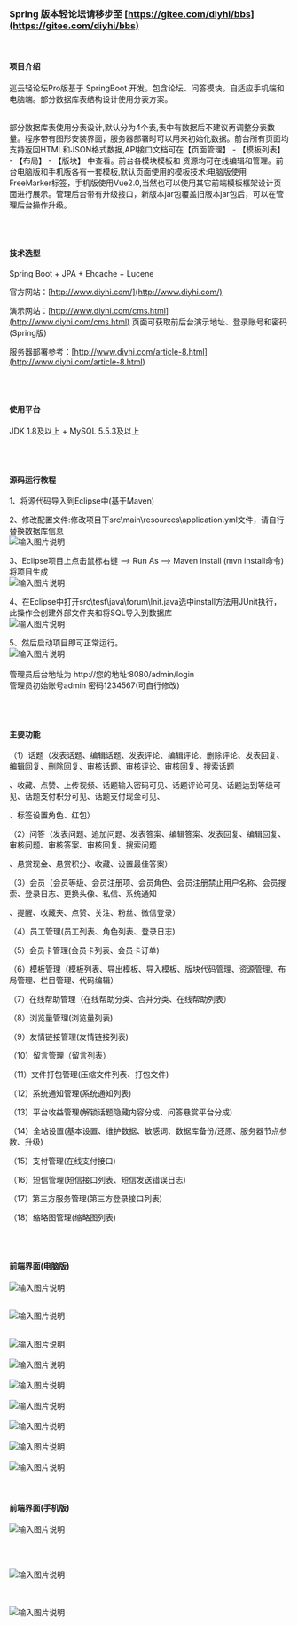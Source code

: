 ###  Spring 版本轻论坛请移步至 [https://gitee.com/diyhi/bbs](https://gitee.com/diyhi/bbs)

<br>

#### 项目介绍
巡云轻论坛Pro版基于 SpringBoot 开发。包含论坛、问答模块。自适应手机端和电脑端。部分数据库表结构设计使用分表方案。

<br>
部分数据库表使用分表设计,默认分为4个表,表中有数据后不建议再调整分表数量。程序带有图形安装界面，服务器部署时可以用来初始化数据。前台所有页面均支持返回HTML和JSON格式数据,API接口文档可在【页面管理】 - 【模板列表】 - 【布局】 - 【版块】 中查看。前台各模块模板和 资源均可在线编辑和管理。前台电脑版和手机版各有一套模板,默认页面使用的模板技术:电脑版使用FreeMarker标签，手机版使用Vue2.0,当然也可以使用其它前端模板框架设计页面进行展示。管理后台带有升级接口，新版本jar包覆盖旧版本jar包后，可以在管理后台操作升级。 

  
<br><br>



#### 技术选型
Spring Boot + JPA + Ehcache + Lucene


官方网站：[http://www.diyhi.com/](http://www.diyhi.com/)



演示网站：[http://www.diyhi.com/cms.html](http://www.diyhi.com/cms.html) 页面可获取前后台演示地址、登录账号和密码(Spring版)



服务器部署参考：[http://www.diyhi.com/article-8.html](http://www.diyhi.com/article-8.html)






<br><br>
#### 使用平台
JDK 1.8及以上 + MySQL 5.5.3及以上

<br><br>
#### 源码运行教程

1、将源代码导入到Eclipse中(基于Maven)


2、修改配置文件:修改项目下src\main\resources\application.yml文件，请自行替换数据库信息<br>
![输入图片说明](https://images.gitee.com/uploads/images/2021/0803/000136_dcefac4e_2024507.jpeg "1.jpg")

3、Eclipse项目上点击鼠标右键 --> Run As --> Maven install (mvn install命令)将项目生成<br>
![输入图片说明](https://images.gitee.com/uploads/images/2021/0803/000147_01329980_2024507.jpeg "2.jpg")

4、在Eclipse中打开src\test\java\forum\Init.java选中install方法用JUnit执行，此操作会创建外部文件夹和将SQL导入到数据库<br>
![输入图片说明](https://images.gitee.com/uploads/images/2021/0803/000154_928711b0_2024507.jpeg "3.jpg")

5、然后启动项目即可正常运行。<br>
![输入图片说明](https://images.gitee.com/uploads/images/2021/0803/000208_2283b057_2024507.jpeg "4.jpg")
<br><br>
管理员后台地址为 http://您的地址:8080/admin/login <br>
管理员初始账号admin 密码1234567(可自行修改)




<br><br>
#### 主要功能
（1）话题（发表话题、编辑话题、发表评论、编辑评论、删除评论、发表回复、编辑回复、删除回复、审核话题、审核评论、审核回复、搜索话题

、收藏、点赞、上传视频、话题输入密码可见、话题评论可见、话题达到等级可见、话题支付积分可见、话题支付现金可见、

、标签设置角色、红包）


（2）问答（发表问题、追加问题、发表答案、编辑答案、发表回复、编辑回复、审核问题、审核答案、审核回复、搜索问题

、悬赏现金、悬赏积分、收藏、设置最佳答案）

（3）会员（会员等级、会员注册项、会员角色、会员注册禁止用户名称、会员搜索、登录日志、更换头像、私信、系统通知

、提醒、收藏夹、点赞、关注、粉丝、微信登录）

（4）员工管理(员工列表、角色列表、登录日志)

（5）会员卡管理(会员卡列表、会员卡订单)

（6）模板管理（模板列表、导出模板、导入模板、版块代码管理、资源管理、布局管理、栏目管理、代码编辑）

（7）在线帮助管理（在线帮助分类、合并分类、在线帮助列表）

（8）浏览量管理(浏览量列表)

（9）友情链接管理(友情链接列表)

（10）留言管理（留言列表）

（11）文件打包管理(压缩文件列表、打包文件)

（12）系统通知管理(系统通知列表)

（13）平台收益管理(解锁话题隐藏内容分成、问答悬赏平台分成)

（14）全站设置(基本设置、维护数据、敏感词、数据库备份/还原、服务器节点参数、升级)

（15）支付管理(在线支付接口)

（16）短信管理(短信接口列表、短信发送错误日志)

（17）第三方服务管理(第三方登录接口列表)

（18）缩略图管理(缩略图列表)

			




<br><br>
#### 前端界面(电脑版)
![输入图片说明](https://images.gitee.com/uploads/images/2021/0922/094155_f115bf87_2024507.jpeg "1.jpg")
<br><br>

![输入图片说明](https://images.gitee.com/uploads/images/2021/0309/095416_7a5614fc_2024507.jpeg "2.jpg")
<br><br>

![输入图片说明](https://images.gitee.com/uploads/images/2021/0309/095425_f4d4a292_2024507.jpeg "3.jpg")
<br><br>
![输入图片说明](https://images.gitee.com/uploads/images/2020/0408/082705_af5bf420_2024507.jpeg "4.jpg")
<br><br>
![输入图片说明](https://images.gitee.com/uploads/images/2021/0309/095446_b14a25f0_2024507.jpeg "5.jpg")
<br><br>
![输入图片说明](https://images.gitee.com/uploads/images/2021/0309/095456_995f3d56_2024507.jpeg "6.jpg")
<br><br>
![输入图片说明](https://images.gitee.com/uploads/images/2021/0309/095506_1863c561_2024507.jpeg "7.jpg")
<br><br>
![输入图片说明](https://images.gitee.com/uploads/images/2021/0309/095517_28521803_2024507.jpeg "8.jpg")
<br><br>
![输入图片说明](https://images.gitee.com/uploads/images/2021/0309/095526_7224a989_2024507.jpeg "9.jpg")
<br><br><br>

#### 前端界面(手机版)
![输入图片说明](https://images.gitee.com/uploads/images/2020/0602/101713_299d05ba_2024507.jpeg "m1.jpg")

<br><br>

![输入图片说明](https://images.gitee.com/uploads/images/2020/0602/101730_3d5930f7_2024507.jpeg "m2.jpg")

<br><br>
![输入图片说明](https://images.gitee.com/uploads/images/2020/0630/090734_b7b618c7_2024507.jpeg "m3.jpg")
<br><br>
